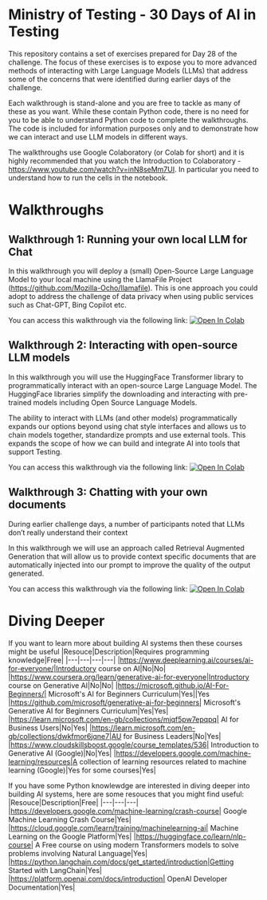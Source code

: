 # Ministry of Testing - 30 Days of AI in Testing
This repository contains a set of exercises prepared for Day 28 of the challenge. The focus of these exercises is to expose you to more advanced methods of interacting with Large Language Models (LLMs) that address some of the concerns that were identified during earlier days of the challenge.

Each walkthrough is stand-alone and you are free to tackle as many of these as you want. While these contain Python code, there is no need for you to be able to understand Python code to complete the walkthroughs. The code is included for information purposes only and to demonstrate how we can interact and use LLM models in different ways.

The walkthroughs use Google Colaboratory (or Colab for short) and it is highly recommended that you watch the Introduction to Colaboratory  - https://www.youtube.com/watch?v=inN8seMm7UI. In particular you need to understand how to run the cells in the notebook.



# Walkthroughs
## Walkthrough 1: Running your own local LLM for Chat
In this walkthrough you will deploy a (small) Open-Source Large Language Model to your local machine using the LlamaFile Project (https://github.com/Mozilla-Ocho/llamafile). This is one approach you could adopt to address the challenge of data privacy when using public services such as Chat-GPT, Bing Copilot etc.

You can access this walkthrough via the following link: <a target="_blank" href="https://colab.research.google.com/github/BillMatthews/mot-30-days-ai-in-testing/blob/main/walkthrough/walkthrough-1-running-local-llms.ipynb">
  <img src="https://colab.research.google.com/assets/colab-badge.svg" alt="Open In Colab"/>
</a>


## Walkthrough 2: Interacting with open-source LLM models
In this walkthrough you will use the HuggingFace Transformer library to programmatically interact with an open-source Large Language Model. The HuggingFace libraries simplify the downloading and interacting with pre-trained models including Open Source Language Models.

The ability to interact with LLMs (and other models) programmatically expands our options beyond using chat style interfaces and allows us to chain models together, standardize prompts and use external tools. This expands the scope of how we can build and integrate AI into tools that support Testing.

You can access this walkthrough via the following link: <a target="_blank" href="https://colab.research.google.com/github/BillMatthews/mot-30-days-ai-in-testing/blob/main/walkthrough/walkthrough-2-interacting-with-llms.ipynb">
  <img src="https://colab.research.google.com/assets/colab-badge.svg" alt="Open In Colab"/>
</a>


## Walkthrough 3: Chatting with your own documents
During earlier challenge days, a number of participants noted that LLMs don’t really understand their context 

In this walkthrough we will use an approach called Retrieval Augmented Generation that will allow us to provide context specific documents that are automatically injected into our prompt to improve the quality of the output generated. 

You can access this walkthrough via the following link: <a target="_blank" href="https://colab.research.google.com/github/BillMatthews/mot-30-days-ai-in-testing/blob/main/walkthrough/walkthrough-3-chatting-with-your-docs.ipynb">
  <img src="https://colab.research.google.com/assets/colab-badge.svg" alt="Open In Colab"/>
</a>

# Diving Deeper
If you want to learn more about building AI systems then these courses might be useful
|Resouce|Description|Requires programming knowledge|Free|
|---|---|---|---|
|https://www.deeplearning.ai/courses/ai-for-everyone/|Introductory course on AI|No|No|
|https://www.coursera.org/learn/generative-ai-for-everyone|Introductory course on Generative AI|No|No|
|https://microsoft.github.io/AI-For-Beginners/| Microsoft's AI for Beginners Curriculum|Yes||Yes
|https://github.com/microsoft/generative-ai-for-beginners| Microsoft's Generative AI for Beginners Curriculum|Yes|Yes|
|https://learn.microsoft.com/en-gb/collections/mjqf5pw7epqpq| AI for Business Users|No|Yes|
|https://learn.microsoft.com/en-gb/collections/dwkfmor6jqne7|AU for Business Leaders|No|Yes|
|https://www.cloudskillsboost.google/course_templates/536| Introduction to Generative AI (Google)|No|Yes|
|https://developers.google.com/machine-learning/resources|A collection of learning resources related to machine learning (Google)|Yes for some courses|Yes|

If you have some Python knowlewdge are interested in diving deeper into building AI systems, here are some resouces that you might find useful:
|Resouce|Description|Free|
|---|---|---|
|https://developers.google.com/machine-learning/crash-course| Google Machine Learning Crash Course|Yes|
|https://cloud.google.com/learn/training/machinelearning-ai| Machine Learning on the Google Platform|Yes|
|https://huggingface.co/learn/nlp-course| A Free course on using modern Transformers models to solve problems involving Natural Language|Yes|
|https://python.langchain.com/docs/get_started/introduction|Getting Started with LangChain|Yes|
|https://platform.openai.com/docs/introduction| OpenAI Developer Documentation|Yes|



